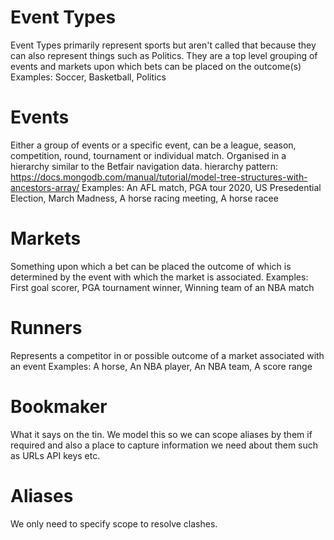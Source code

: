 # Event Types
Event Types primarily represent sports but aren't called that because they can also represent things such as Politics.
They are a top level grouping of events and markets upon which bets can be placed on the outcome(s)
Examples: Soccer, Basketball, Politics

# Events
Either a group of events or a specific event, can be a league, season, competition, round, tournament or individual match.
Organised in a hierarchy similar to the Betfair navigation data.
hierarchy pattern: https://docs.mongodb.com/manual/tutorial/model-tree-structures-with-ancestors-array/
Examples: An AFL match, PGA tour 2020, US Presedential Election, March Madness, A horse racing meeting, A horse racee

# Markets
Something upon which a bet can be placed the outcome of which is determined by the event with which the market is associated.
Examples: First goal scorer, PGA tournament winner, Winning team of an NBA match

# Runners
Represents a competitor in or possible outcome of a market associated with an event
Examples: A horse, An NBA player, An NBA team, A score range

# Bookmaker
What it says on the tin. We model this so we can scope aliases by them if required and also a place to capture
information we need about them such as URLs API keys etc.

# Aliases

We only need to specify scope to resolve clashes.